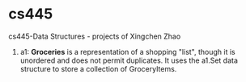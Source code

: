 # cs445
cs445-Data Structures - projects of Xingchen Zhao
1. a1: **Groceries** is a representation of a shopping "list", though it is unordered
and does not permit duplicates. It uses the a1.Set data structure to store a
collection of GroceryItems.
